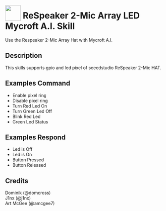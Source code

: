 # <img src='https://camo.githubusercontent.com/16b0193e895780987f64fdbef7551c4adbd4033f/68747470733a2f2f7261772e6769746861636b2e636f6d2f466f7274417765736f6d652f466f6e742d417765736f6d652f6d61737465722f737667732f736f6c69642f636f672e737667' card_color='#22a7f0' width='50' height='50' style='vertical-align:bottom'/> ReSpeaker 2-Mic Array LED Mycroft A.I. Skill
Use the Respeaker 2-Mic Array Hat with Mycroft A.I.

## Description
This skills supports gpio and led pixel of seeedstudio ReSpeaker 2-Mic HAT.

## Examples Command
 - Enable pixel ring
 - Disable pixel ring 
 - Turn Red Led On
 - Turn Green Led Off
 - Blink Red Led
 - Green Led Status

## Examples Respond
 - Led is Off
 - Led is On
 - Button Pressed
 - Button Released

## Credits
Dominik (@domcross)<br>
J1nx (@j1nx)<br>
Art McGee (@amcgee7)


